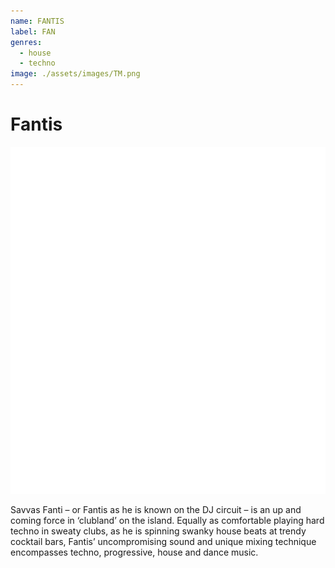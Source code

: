 ```yaml
---
name: FANTIS
label: FAN
genres:
  - house
  - techno
image: ./assets/images/TM.png
---
```


# Fantis

![](./assets/images/TM.png)

Savvas Fanti – or Fantis as he is known on the DJ circuit – is an up and coming force in ‘clubland’ on the island. Equally as comfortable playing hard techno in sweaty clubs, as he is spinning swanky house beats at trendy cocktail bars, Fantis’ uncompromising sound and unique mixing technique encompasses techno, progressive, house and dance music.
